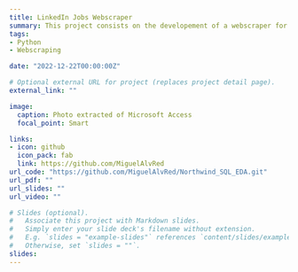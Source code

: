 ```yaml
---
title: LinkedIn Jobs Webscraper
summary: This project consists on the developement of a webscraper for the LinkedIn Job Posts Section
tags:
- Python
- Webscraping

date: "2022-12-22T00:00:00Z"

# Optional external URL for project (replaces project detail page).
external_link: ""

image:
  caption: Photo extracted of Microsoft Access
  focal_point: Smart

links:
- icon: github
  icon_pack: fab
  link: https://github.com/MiguelAlvRed
url_code: "https://github.com/MiguelAlvRed/Northwind_SQL_EDA.git"
url_pdf: ""
url_slides: ""
url_video: ""

# Slides (optional).
#   Associate this project with Markdown slides.
#   Simply enter your slide deck's filename without extension.
#   E.g. `slides = "example-slides"` references `content/slides/example-slides.md`.
#   Otherwise, set `slides = ""`.
slides: 
---
```

